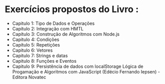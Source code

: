 # Exercícios propostos do Livro :

- Capitulo 1: Tipo de Dados e Operações
- Capítulo 2: Integração com HMTL
- Capítulo 3: Construção de Algoritmos com Node.js
- Capítulo 4: Condições
- Capítulo 5: Repetições
- Capitulo 6: Vetores
- Capitulo 7: Strings e datas
- Capitulo 8: Funções e Eventos
- Capitulo 9: Persistência de dados com localStorage
  Lógica de Progamação e Algoritmos com JavaScript
  (Edécio Fernando Iepsen) - Editora Novatec
